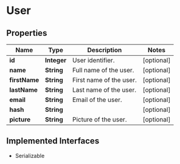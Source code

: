 

# User



## Properties

| Name | Type | Description | Notes |
|------------ | ------------- | ------------- | -------------|
|**id** | **Integer** | User identifier. |  [optional] |
|**name** | **String** | Full name of the user. |  [optional] |
|**firstName** | **String** | First name of the user. |  [optional] |
|**lastName** | **String** | Last name of the user. |  [optional] |
|**email** | **String** | Email of the user. |  [optional] |
|**hash** | **String** |  |  [optional] |
|**picture** | **String** | Picture of the user. |  [optional] |


## Implemented Interfaces

* Serializable


